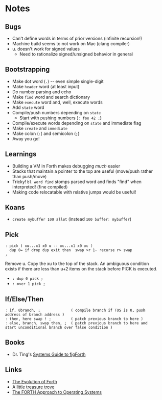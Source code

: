 # Notes

## Bugs

- Can't define words in terms of prior versions (infinite recursion!)
- Machine build seems to not work on Mac (clang compiler)
- u. doesn't work for signed values
  - Need to rationalize signed/unsigned behavior in general

## Bootstrapping

- Make dot word (`.`) -- even simple single-digit
- Make `header` word (at least input)
- Do number parsing and echo
- Make `find` word and search dictionary
- Make `execute` word and, well, execute words
- Add `state` word
- Compile/push numbers depending on `state`
  - Start with pushing numbers (`: foo 42 ;`)
- Compile/execute words depending on `state` and immediate flag
- Make `create` and `immediate`
- Make colon (`:`) and semicolon (`;`)
- Away you go!

## Learnings

- Building a VM in Forth makes debugging *much* easier
- Stacks that maintain a pointer to the top are useful (move/push rather than push/move)
- Tricky! `bl word find` stomps parsed word and finds "find" when interpreted! (fine compiled)
- Making code relocatable with relative jumps would be useful!

## Koans

- `create mybuffer 100 allot` (instead `100 buffer: mybuffer`)

## Pick

```forth
: pick ( xu...x1 x0 u -- xu...x1 x0 xu )
  dup 0= if drop dup exit then  swap >r 1- recurse r> swap
;
```

Remove u. Copy the xu to the top of the stack. An ambiguous condition exists if there are less than u+2 items on the stack before PICK is executed.

- `: dup 0 pick ;`
- `: over 1 pick ;`

## If/Else/Then

```forth
: if, 0branch, ;              ( compile branch if TOS is 0, push address of branch address )
: then, here swap ! ;         ( patch previous branch to here )
: else, branch, swap then, ;  ( patch previous branch to here and start unconditional branch over false condition )
```

## Books

- Dr. Ting's [Systems Guide to figForth](https://www.forth.org/OffeteStore/1010_SystemsGuideToFigForth.pdf)

## Links

- [The Evolution of Forth](https://www.forth.com/resources/forth-programming-language/)
- A little [treasure trove](https://www.complang.tuwien.ac.at/projects/forth.html)
- [The FORTH Approach to Operating Systems](https://dl.acm.org/doi/pdf/10.1145/800191.805586)